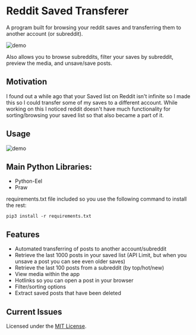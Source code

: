 # Reddit Saved Transferer

A program built for browsing your reddit saves and transferring them to another account (or subreddit).

![demo](https://github.com/DeeFrancois/FileTagger_ElectronVersion/blob/main/DocumentationImages/demo.png)

Also allows you to browse subreddits, filter your saves by subreddit, preview the media, and unsave/save posts.

## Motivation

I found out a while ago that your Saved list on Reddit isn't infinite so I made this so I could transfer some of my saves to a different account. 
While working on this I noticed reddit doesn't have much functionality for sorting/browsing your saved list so that also became a part of it.

## Usage

![demo](https://github.com/DeeFrancois/FileTagger_ElectronVersion/blob/main/DocumentationImages/demo.gif)

## Main Python Libraries:
- Python-Eel 
- Praw 

requirements.txt file included so you use the following command to install the rest:

    pip3 install -r requirements.txt

## Features
- Automated transferring of posts to another account/subreddit
- Retrieve the last 1000 posts in your saved list (API Limit, but when you unsave a post you can see even older saves)
- Retrieve the last 100 posts from a subreddit (by top/hot/new)
- View media within the app
- Hotlinks so you can open a post in your browser
- Filter/sorting options
- Extract saved posts that have been deleted

## Current Issues

Licensed under the [MIT License](LICENSE).
